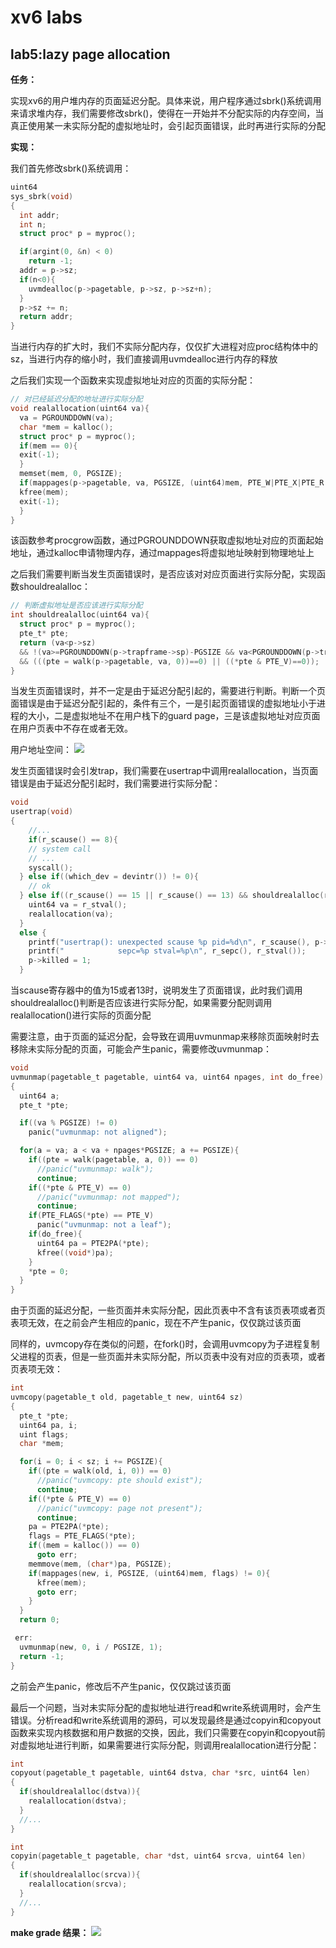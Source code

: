 # xv6 labs
## **lab5**:lazy page allocation
**任务：**

实现xv6的用户堆内存的页面延迟分配。具体来说，用户程序通过sbrk()系统调用来请求堆内存，我们需要修改sbrk()，使得在一开始并不分配实际的内存空间，当真正使用某一未实际分配的虚拟地址时，会引起页面错误，此时再进行实际的分配

**实现：**

我们首先修改sbrk()系统调用：
```c
uint64
sys_sbrk(void)
{
  int addr;
  int n;
  struct proc* p = myproc();

  if(argint(0, &n) < 0)
    return -1;
  addr = p->sz;
  if(n<0){
    uvmdealloc(p->pagetable, p->sz, p->sz+n);
  }
  p->sz += n;
  return addr;
}
```
当进行内存的扩大时，我们不实际分配内存，仅仅扩大进程对应proc结构体中的sz，当进行内存的缩小时，我们直接调用uvmdealloc进行内存的释放

之后我们实现一个函数来实现虚拟地址对应的页面的实际分配：

```c
// 对已经延迟分配的地址进行实际分配
void realallocation(uint64 va){
  va = PGROUNDDOWN(va);
  char *mem = kalloc();
  struct proc* p = myproc();
  if(mem == 0){
  exit(-1);
  }
  memset(mem, 0, PGSIZE);
  if(mappages(p->pagetable, va, PGSIZE, (uint64)mem, PTE_W|PTE_X|PTE_R|PTE_U) != 0){
  kfree(mem);
  exit(-1);
  }
}
```
该函数参考procgrow函数，通过PGROUNDDOWN获取虚拟地址对应的页面起始地址，通过kalloc申请物理内存，通过mappages将虚拟地址映射到物理地址上

之后我们需要判断当发生页面错误时，是否应该对对应页面进行实际分配，实现函数shouldrealalloc：
```c
// 判断虚拟地址是否应该进行实际分配
int shouldrealalloc(uint64 va){
  struct proc* p = myproc();
  pte_t* pte;
  return (va<p->sz) 
  && !(va>=PGROUNDDOWN(p->trapframe->sp)-PGSIZE && va<PGROUNDDOWN(p->trapframe->sp))
  && (((pte = walk(p->pagetable, va, 0))==0) || ((*pte & PTE_V)==0));
}
```
当发生页面错误时，并不一定是由于延迟分配引起的，需要进行判断。判断一个页面错误是由于延迟分配引起的，条件有三个，一是引起页面错误的虚拟地址小于进程的大小，二是虚拟地址不在用户栈下的guard page，三是该虚拟地址对应页面在用户页表中不存在或者无效。

用户地址空间：
![](./image/user%20address%20space.png)

发生页面错误时会引发trap，我们需要在usertrap中调用realallocation，当页面错误是由于延迟分配引起时，我们需要进行实际分配：
```c
void
usertrap(void)
{
    //...
    if(r_scause() == 8){
    // system call
    // ...
    syscall();
  } else if((which_dev = devintr()) != 0){
    // ok
  } else if((r_scause() == 15 || r_scause() == 13) && shouldrealalloc(r_stval())){
    uint64 va = r_stval();
    realallocation(va);
  } 
  else {
    printf("usertrap(): unexpected scause %p pid=%d\n", r_scause(), p->pid);
    printf("            sepc=%p stval=%p\n", r_sepc(), r_stval());
    p->killed = 1;
  }
```

当scause寄存器中的值为15或者13时，说明发生了页面错误，此时我们调用shouldrealalloc()判断是否应该进行实际分配，如果需要分配则调用realallocation()进行实际的页面分配

需要注意，由于页面的延迟分配，会导致在调用uvmunmap来移除页面映射时去移除未实际分配的页面，可能会产生panic，需要修改uvmunmap：

```c
void
uvmunmap(pagetable_t pagetable, uint64 va, uint64 npages, int do_free)
{
  uint64 a;
  pte_t *pte;

  if((va % PGSIZE) != 0)
    panic("uvmunmap: not aligned");

  for(a = va; a < va + npages*PGSIZE; a += PGSIZE){
    if((pte = walk(pagetable, a, 0)) == 0)
      //panic("uvmunmap: walk");
      continue;
    if((*pte & PTE_V) == 0)
      //panic("uvmunmap: not mapped");
      continue;
    if(PTE_FLAGS(*pte) == PTE_V)
      panic("uvmunmap: not a leaf");
    if(do_free){
      uint64 pa = PTE2PA(*pte);
      kfree((void*)pa);
    }
    *pte = 0;
  }
}
```

由于页面的延迟分配，一些页面并未实际分配，因此页表中不含有该页表项或者页表项无效，在之前会产生相应的panic，现在不产生panic，仅仅跳过该页面

同样的，uvmcopy存在类似的问题，在fork()时，会调用uvmcopy为子进程复制父进程的页表，但是一些页面并未实际分配，所以页表中没有对应的页表项，或者页表项无效：

```c
int
uvmcopy(pagetable_t old, pagetable_t new, uint64 sz)
{
  pte_t *pte;
  uint64 pa, i;
  uint flags;
  char *mem;

  for(i = 0; i < sz; i += PGSIZE){
    if((pte = walk(old, i, 0)) == 0)
      //panic("uvmcopy: pte should exist");
      continue;
    if((*pte & PTE_V) == 0)
      //panic("uvmcopy: page not present");
      continue;
    pa = PTE2PA(*pte);
    flags = PTE_FLAGS(*pte);
    if((mem = kalloc()) == 0)
      goto err;
    memmove(mem, (char*)pa, PGSIZE);
    if(mappages(new, i, PGSIZE, (uint64)mem, flags) != 0){
      kfree(mem);
      goto err;
    }
  }
  return 0;

 err:
  uvmunmap(new, 0, i / PGSIZE, 1);
  return -1;
}
```
之前会产生panic，修改后不产生panic，仅仅跳过该页面

最后一个问题，当对未实际分配的虚拟地址进行read和write系统调用时，会产生错误。分析read和write系统调用的源码，可以发现最终是通过copyin和copyout函数来实现内核数据和用户数据的交换，因此，我们只需要在copyin和copyout前对虚拟地址进行判断，如果需要进行实际分配，则调用realallocation进行分配：
```c
int
copyout(pagetable_t pagetable, uint64 dstva, char *src, uint64 len)
{
  if(shouldrealalloc(dstva)){
    realallocation(dstva);
  }
  //...
}
```

```c
int
copyin(pagetable_t pagetable, char *dst, uint64 srcva, uint64 len)
{
  if(shouldrealalloc(srcva)){
    realallocation(srcva);
  }
  //...
}
```
**make grade 结果：**
![](./image/lazy_alloc.png)
